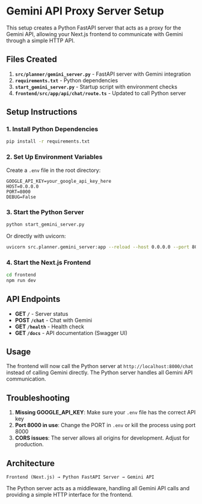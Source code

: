 # Gemini API Proxy Server Setup

This setup creates a Python FastAPI server that acts as a proxy for the Gemini API, allowing your Next.js frontend to communicate with Gemini through a simple HTTP API.

## Files Created

1. **`src/planner/gemini_server.py`** - FastAPI server with Gemini integration
2. **`requirements.txt`** - Python dependencies
3. **`start_gemini_server.py`** - Startup script with environment checks
4. **`frontend/src/app/api/chat/route.ts`** - Updated to call Python server

## Setup Instructions

### 1. Install Python Dependencies

```bash
pip install -r requirements.txt
```

### 2. Set Up Environment Variables

Create a `.env` file in the root directory:

```env
GOOGLE_API_KEY=your_google_api_key_here
HOST=0.0.0.0
PORT=8000
DEBUG=False
```

### 3. Start the Python Server

```bash
python start_gemini_server.py
```

Or directly with uvicorn:
```bash
uvicorn src.planner.gemini_server:app --reload --host 0.0.0.0 --port 8000
```

### 4. Start the Next.js Frontend

```bash
cd frontend
npm run dev
```

## API Endpoints

- **GET `/`** - Server status
- **POST `/chat`** - Chat with Gemini
- **GET `/health`** - Health check
- **GET `/docs`** - API documentation (Swagger UI)

## Usage

The frontend will now call the Python server at `http://localhost:8000/chat` instead of calling Gemini directly. The Python server handles all Gemini API communication.

## Troubleshooting

1. **Missing GOOGLE_API_KEY**: Make sure your `.env` file has the correct API key
2. **Port 8000 in use**: Change the PORT in `.env` or kill the process using port 8000
3. **CORS issues**: The server allows all origins for development. Adjust for production.

## Architecture

```
Frontend (Next.js) → Python FastAPI Server → Gemini API
```

The Python server acts as a middleware, handling all Gemini API calls and providing a simple HTTP interface for the frontend. 